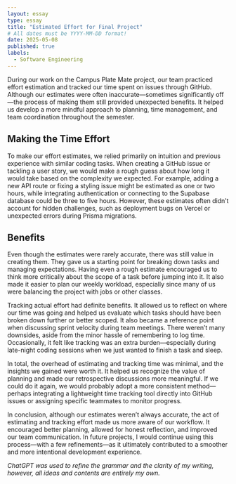 ```yaml
---
layout: essay
type: essay
title: "Estimated Effort for Final Project"
# All dates must be YYYY-MM-DD format!
date: 2025-05-08
published: true
labels:
  - Software Engineering
---
```


During our work on the Campus Plate Mate project, our team practiced effort estimation and tracked our time spent on issues through GitHub. Although our estimates were often inaccurate—sometimes significantly off—the process of making them still provided unexpected benefits. It helped us develop a more mindful approach to planning, time management, and team coordination throughout the semester.

## Making the Time Effort
To make our effort estimates, we relied primarily on intuition and previous experience with similar coding tasks. When creating a GitHub issue or tackling a user story, we would make a rough guess about how long it would take based on the complexity we expected. For example, adding a new API route or fixing a styling issue might be estimated as one or two hours, while integrating authentication or connecting to the Supabase database could be three to five hours. However, these estimates often didn’t account for hidden challenges, such as deployment bugs on Vercel or unexpected errors during Prisma migrations.

## Benefits
Even though the estimates were rarely accurate, there was still value in creating them. They gave us a starting point for breaking down tasks and managing expectations. Having even a rough estimate encouraged us to think more critically about the scope of a task before jumping into it. It also made it easier to plan our weekly workload, especially since many of us were balancing the project with jobs or other classes.

Tracking actual effort had definite benefits. It allowed us to reflect on where our time was going and helped us evaluate which tasks should have been broken down further or better scoped. It also became a reference point when discussing sprint velocity during team meetings. There weren’t many downsides, aside from the minor hassle of remembering to log time. Occasionally, it felt like tracking was an extra burden—especially during late-night coding sessions when we just wanted to finish a task and sleep.

In total, the overhead of estimating and tracking time was minimal, and the insights we gained were worth it. It helped us recognize the value of planning and made our retrospective discussions more meaningful. If we could do it again, we would probably adopt a more consistent method—perhaps integrating a lightweight time tracking tool directly into GitHub issues or assigning specific teammates to monitor progress.

In conclusion, although our estimates weren’t always accurate, the act of estimating and tracking effort made us more aware of our workflow. It encouraged better planning, allowed for honest reflection, and improved our team communication. In future projects, I would continue using this process—with a few refinements—as it ultimately contributed to a smoother and more intentional development experience.


*ChatGPT was used to refine the grammar and the clarity of my writing, however, all ideas and contents are entirely my own.*
